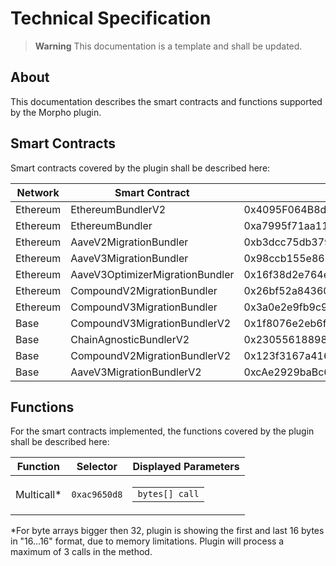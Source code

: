 # Technical Specification

> **Warning**
This documentation is a template and shall be updated.

## About

This documentation describes the smart contracts and functions supported by the Morpho plugin.

## Smart Contracts

Smart contracts covered by the plugin shall be described here:

|  Network | Smart Contract                  | Address                                    |
|   ----   |      ----                       |   ---                                      |
| Ethereum | EthereumBundlerV2               | 0x4095F064B8d3c3548A3bebfd0Bbfd04750E30077 |
| Ethereum | EthereumBundler                 | 0xa7995f71aa11525db02fc2473c37dee5dbf55107 |
| Ethereum | AaveV2MigrationBundler          | 0xb3dcc75db379925edfd3007511a8ce0cb4aa8e76 |
| Ethereum | AaveV3MigrationBundler          | 0x98ccb155e86bb478d514a827d16f58c6912f9bdc |
| Ethereum | AaveV3OptimizerMigrationBundler | 0x16f38d2e764e7bebf625a8e995b34968226d2f9c |
| Ethereum | CompoundV2MigrationBundler      | 0x26bf52a84360ad3d01d7cdc28fc2ddc04d8c8647 |
| Ethereum | CompoundV3MigrationBundler      | 0x3a0e2e9fb9c95fbc843daf166276c90b6c479558 |
| Base     | CompoundV3MigrationBundlerV2    | 0x1f8076e2eb6f10b12e6886f30d4909a91969f7da |
| Base     | ChainAgnosticBundlerV2          | 0x23055618898e202386e6c13955a58D3C68200BFB |
| Base     | CompoundV2MigrationBundlerV2    | 0x123f3167a416cA19365dE03a65e0AF3532af7223 |
| Base     | AaveV3MigrationBundlerV2        | 0xcAe2929baBc60Be34818EaA5F40bF69265677108 |


## Functions

For the smart contracts implemented, the functions covered by the plugin shall be described here:

|    Function   | Selector  | Displayed Parameters |
|    ---        | ---       | --- |
| Multicall*     | `0xac9650d8`| <table><tbody> <tr><td><code>bytes[] call</code></td></tr> </tbody></table> |

*For byte arrays bigger then 32, plugin is showing the first and last 16 bytes in "16...16" format, due to memory limitations. Plugin will process a maximum of 3 calls in the method.
